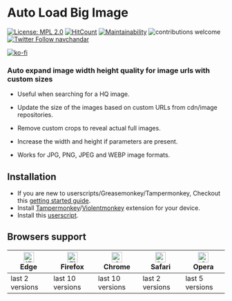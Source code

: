 # Auto Load Big Image
[![License: MPL 2.0](https://img.shields.io/badge/License-MPL%202.0-brightgreen.svg)](https://github.com/navchandar/Auto-Load-Big-Image/blob/master/LICENSE)
[![HitCount](http://hits.dwyl.io/navchandar/Auto-Load-Big-Image.svg)](http://hits.dwyl.io/navchandar/Auto-Load-Big-Image) [![Maintainability](https://api.codeclimate.com/v1/badges/eeb60e1eb843b08f1992/maintainability)](https://codeclimate.com/github/navchandar/Auto-Load-Big-Image/maintainability) ![contributions welcome](https://img.shields.io/badge/contributions-welcome-brightgreen.svg?style=flat)
[![Twitter Follow navchandar][1.1]][1]

[![ko-fi](https://www.ko-fi.com/img/githubbutton_sm.svg)](https://ko-fi.com/T6T617N9I)

### Auto expand image width height quality for image urls with custom sizes

- Useful when searching for a HQ image.

- Update the size of the images based on custom URLs from cdn/image repositories.

- Remove custom crops to reveal actual full images.

- Increase the width and height if parameters are present.

- Works for JPG, PNG, JPEG and WEBP image formats.


## Installation

* If you are new to userscripts/Greasemonkey/Tampermonkey, Checkout this [getting started guide](https://github.com/OpenUserJs/OpenUserJS.org/wiki/Userscript-Beginners-HOWTO).
* Install [Tampermonkey](https://tampermonkey.net/)/[Violentmonkey](https://violentmonkey.github.io/) extension for your device.
* Install this [userscript](https://github.com/navchandar/Auto-Load-Big-Image/raw/master/Userscript.user.js).

## Browsers support

| [<img src="https://raw.githubusercontent.com/alrra/browser-logos/master/src/edge/edge_48x48.png" alt="IE / Edge" width="24px" height="24px" />](http://godban.github.io/browsers-support-badges/)<br> Edge | [<img src="https://raw.githubusercontent.com/alrra/browser-logos/master/src/firefox/firefox_48x48.png" alt="Firefox" width="24px" height="24px" />](http://godban.github.io/browsers-support-badges/)<br>Firefox | [<img src="https://raw.githubusercontent.com/alrra/browser-logos/master/src/chrome/chrome_48x48.png" alt="Chrome" width="24px" height="24px" />](http://godban.github.io/browsers-support-badges/)<br>Chrome | [<img src="https://raw.githubusercontent.com/alrra/browser-logos/master/src/safari/safari_48x48.png" alt="Safari" width="24px" height="24px" />](http://godban.github.io/browsers-support-badges/)<br>Safari | [<img src="https://raw.githubusercontent.com/alrra/browser-logos/master/src/opera/opera_48x48.png" alt="Opera" width="24px" height="24px" />](http://godban.github.io/browsers-support-badges/)<br>Opera |
| --------- | --------- | --------- | --------- | --------- |
| last 2 versions | last 10 versions| last 10 versions| last 2 versions| last 5 versions



[1.1]: http://i.imgur.com/wWzX9uB.png 
[1]: http://www.twitter.com/navchandar
